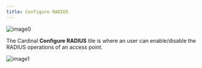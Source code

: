 ```yaml
---
title: Configure RADIUS
---
```


![image0](http://cardinal.mcclunetechnologies.net/wp-content/uploads/2017/10/img_59f613d123d92.png)

The Cardinal **Configure RADIUS** tile is where an user can
enable/disable the RADIUS operations of an access point.

![image1](http://cardinal.mcclunetechnologies.net/wp-content/uploads/2017/10/img_59f613e5aa08a.png)